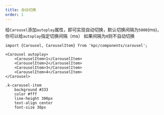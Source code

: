 ```yaml
---
title: 自动切换
order: 1
---
```


给`Carousel`添加`autoplay`属性，即可实现自动切换，默认切换间隔为`5000`(ms)，你可以给`autoplay`指定切换间隔（ms）
如果间隔为`0`则不自动切换

```vdt
import {Carousel, CarouselItem} from 'kpc/components/carousel';

<Carousel autoplay>
    <CarouselItem>1</CarouselItem>
    <CarouselItem>2</CarouselItem>
    <CarouselItem>3</CarouselItem>
    <CarouselItem>4</CarouselItem>
</Carousel>
```

```styl
.k-carousel-item
    background #333 
    color #fff
    line-height 300px
    text-align center
    font-size 30px
```
